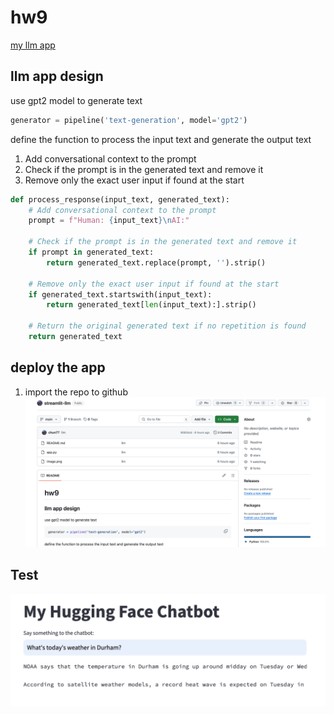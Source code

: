 # hw9

[my llm app](https://app-llm-ids-hw9.streamlit.app/)


## llm app design
use gpt2 model to generate text
```python
generator = pipeline('text-generation', model='gpt2')
```
define the function to process the input text and generate the output text
1. Add conversational context to the prompt
2. Check if the prompt is in the generated text and remove it
3. Remove only the exact user input if found at the start
```python
def process_response(input_text, generated_text):
    # Add conversational context to the prompt
    prompt = f"Human: {input_text}\nAI:"
    
    # Check if the prompt is in the generated text and remove it
    if prompt in generated_text:
        return generated_text.replace(prompt, '').strip()
    
    # Remove only the exact user input if found at the start
    if generated_text.startswith(input_text):
        return generated_text[len(input_text):].strip()
    
    # Return the original generated text if no repetition is found
    return generated_text
```

## deploy the app
1. import the repo to github
![alt text](image-1.png)

## Test
![alt text](image.png)

